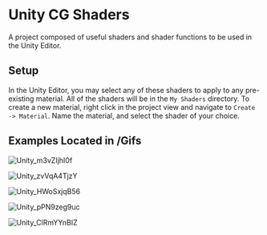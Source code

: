 # Unity CG Shaders

A project composed of useful shaders and shader functions to be used in the Unity Editor.

## Setup

In the Unity Editor, you may select any of these shaders to apply to any pre-existing material. All of the shaders will be in the `My Shaders` directory. To create a new material, right click in the project view and navigate to `Create -> Material`. Name the material, and select the shader of your choice.

## Examples Located in /Gifs

![Unity_m3vZIjhI0f](https://user-images.githubusercontent.com/20687907/168455126-cadd8ce0-2764-4071-8c07-f5415da689f8.gif)

![Unity_zvVqA4TjzY](https://user-images.githubusercontent.com/20687907/168494410-cc6c9d60-d7df-4202-972e-d064b5bc5244.gif)

![Unity_HWoSxjqB56](https://user-images.githubusercontent.com/20687907/168458617-ef0f6cec-a0df-46a2-8906-f4e3dcd47847.gif)

![Unity_pPN9zeg9uc](https://user-images.githubusercontent.com/20687907/168453190-f4871b21-7d51-4009-b760-fc64cab305d3.gif)

![Unity_ClRmYYnBIZ](https://user-images.githubusercontent.com/20687907/168447786-3c8c93fb-ee2a-4793-98cc-eeab6529a502.gif)
